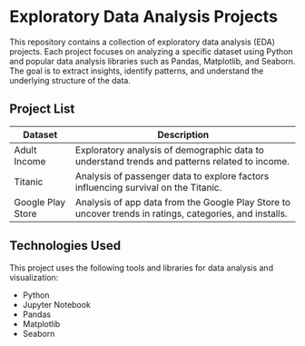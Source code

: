 # Exploratory Data Analysis Projects

This repository contains a collection of exploratory data analysis (EDA) projects. Each project focuses on analyzing a specific dataset using Python and popular data analysis libraries such as Pandas, Matplotlib, and Seaborn. The goal is to extract insights, identify patterns, and understand the underlying structure of the data.

## Project List

| Dataset         | Description                          |
|-----------------|--------------------------------------|
| Adult Income    | Exploratory analysis of demographic data to understand trends and patterns related to income. |
| Titanic         | Analysis of passenger data to explore factors influencing survival on the Titanic.             |
| Google Play Store  | Analysis of app data from the Google Play Store to uncover trends in ratings, categories, and installs. |


## Technologies Used

This project uses the following tools and libraries for data analysis and visualization:

- Python
- Jupyter Notebook
- Pandas
- Matplotlib
- Seaborn
